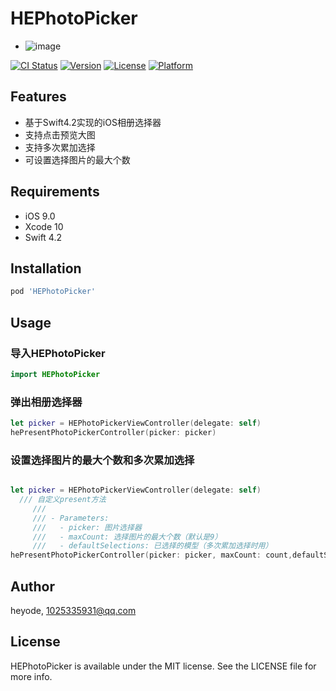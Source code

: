 # HEPhotoPicker
- ![image](https://github.com/heyode/HEPhotoPicker/blob/master/Assets/photopicker.gif)

[![CI Status](https://img.shields.io/travis/heyode/HEPhotoPicker.svg?style=flat)](https://travis-ci.org/heyode/HEPhotoPicker)
[![Version](https://img.shields.io/cocoapods/v/HEPhotoPicker.svg?style=flat)](https://cocoapods.org/pods/HEPhotoPicker)
[![License](https://img.shields.io/cocoapods/l/HEPhotoPicker.svg?style=flat)](https://cocoapods.org/pods/HEPhotoPicker)
[![Platform](https://img.shields.io/cocoapods/p/HEPhotoPicker.svg?style=flat)](https://cocoapods.org/pods/HEPhotoPicker)

## Features
- 基于Swift4.2实现的iOS相册选择器
- 支持点击预览大图
- 支持多次累加选择
- 可设置选择图片的最大个数
## Requirements
- iOS 9.0
- Xcode 10
- Swift 4.2
## Installation

```ruby
pod 'HEPhotoPicker'
```
## Usage
### 导入HEPhotoPicker
```Swift
import HEPhotoPicker
```
### 弹出相册选择器
```Swift
let picker = HEPhotoPickerViewController(delegate: self)
hePresentPhotoPickerController(picker: picker)
```
### 设置选择图片的最大个数和多次累加选择
```Swift

let picker = HEPhotoPickerViewController(delegate: self)
  /// 自定义present方法
     ///
     /// - Parameters:
     ///   - picker: 图片选择器
     ///   - maxCount: 选择图片的最大个数（默认是9）
     ///   - defaultSelections: 已选择的模型（多次累加选择时用）
hePresentPhotoPickerController(picker: picker, maxCount: count,defaultSelections: selectedModel)
```
## Author

heyode, 1025335931@qq.com

## License

HEPhotoPicker is available under the MIT license. See the LICENSE file for more info.
